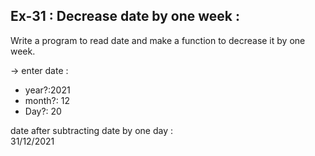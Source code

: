 ## Ex-31 : Decrease date by one week :  
Write a program to read date and make a function to decrease it by one week.  

-> enter date :  
- year?:2021  
- month?: 12  
- Day?: 20  

date after subtracting date by one day :  
31/12/2021  
